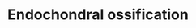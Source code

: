 ---
annotations:
- type: Pathway Ontology
  value: regulatory pathway
authors:
- MaintBot
- AlexanderPico
- Egonw
- Susan
- Fehrhart
- Eweitz
description: ''
last-edited: 2021-05-23
organisms:
- Mus musculus
redirect_from:
- /index.php/Pathway:WP1270
- /instance/WP1270
schema-jsonld:
- '@context': https://schema.org/
  '@id': https://wikipathways.github.io/pathways/WP1270.html
  '@type': Dataset
  creator:
    '@type': Organization
    name: WikiPathways
  description: ''
  keywords:
  - Scin
  - Tgfb2
  - Col2a1
  - Sox5
  - Ift88
  - Ihh
  - Acan
  - Gli3
  - Akt1
  - Hdac4
  - Runx2
  - Ghr
  - Hmgcs1
  - Fgfr1
  - Cab39
  - Fgf2
  - Adamts1
  - Oxygen
  - Plat
  - Pth1r
  - cAMP
  - Sox6
  - Serpinh1
  - Adamts5
  - Sox9
  - Triiodothyronine
  - Stat1
  - Col10a1
  - Adamts4
  - Pth
  - Pthlh
  - Enpp1
  - Calm1
  - TNAP
  - Mef2c
  - Igf1r
  - Thyroid hormone
  - Slc38a2
  - Fgfr3
  - Fgf18
  - Chst11
  - Frzb
  - Timp3
  - Bmpr1a
  - Vegfa
  - Stat5b
  - Ddr2
  - Ptch1
  - Igf1
  - Bmp7
  - Cst10
  - Growth hormone
  - Alpl
  - Plau
  - Runx3
  - Cdkn1c
  - Spp1
  - Mmp13
  - Kif3a
  - Mmp9
  - Ctsl
  - Nkx3-2
  - Mgp
  - Tgfb1
  - Prkaca
  - Thra
  - Igf2
  - Bmp6
  license: CC0
  name: Endochondral ossification
seo: CreativeWork
title: Endochondral ossification
wpid: WP1270
---